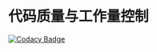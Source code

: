 # 代码质量与工作量控制

[![Codacy Badge](https://app.codacy.com/project/badge/Grade/a109e6b727ea47b997ff39790aedc75c)](https://www.codacy.com/gh/bocgi-demo/python?utm_source=github.com&amp;utm_medium=referral&amp;utm_content=bocgi-demo/python&amp;utm_campaign=Badge_Grade)
